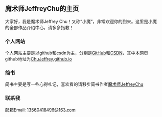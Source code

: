 ## 魔术师JeffreyChu的主页
大家好，我是魔术师Jeffrey Chu！又称“小魔”，非常欢迎你的到来。这里是小魔的全部作品介绍中心，请多多指教！


### 个人网站
个人网站主要是以github和csdn为主，分别是[GitHub](https://github.com/ChuJeffrey)和[CSDN](http://blog.csdn.net/u010098702)，其中本网页github地址为[ChuJeffrey.github.io](https://github.com/ChuJeffrey/ChuJeffrey.github.io)

### 简书
简书主要是写一些心得札记，喜欢看的请移步简书作者[魔术师JeffreyChu](http://www.jianshu.com/u/0dacfcca00d1)


### 联系我
邮箱Email: 13560418496@163.com
